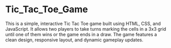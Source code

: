 # Tic_Tac_Toe_Game
This is a simple, interactive Tic Tac Toe game built using HTML, CSS, and JavaScript. It allows two players to take turns marking the cells in a 3x3 grid until one of them wins or the game ends in a draw. The game features a clean design, responsive layout, and dynamic gameplay updates.
